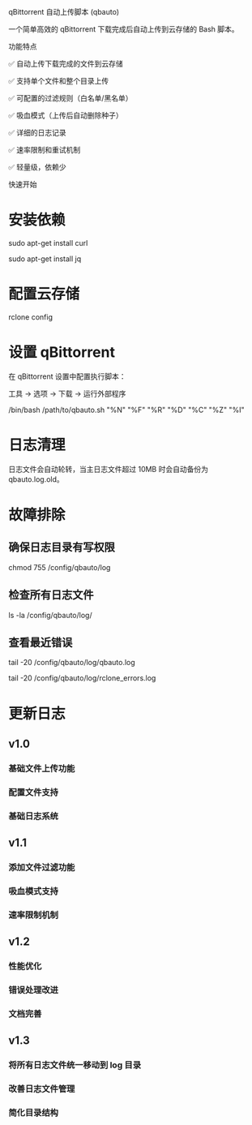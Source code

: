 qBittorrent 自动上传脚本 (qbauto)

一个简单高效的 qBittorrent 下载完成后自动上传到云存储的 Bash 脚本。

功能特点

✅ 自动上传下载完成的文件到云存储

✅ 支持单个文件和整个目录上传

✅ 可配置的过滤规则（白名单/黑名单）

✅ 吸血模式（上传后自动删除种子）

✅ 详细的日志记录

✅ 速率限制和重试机制

✅ 轻量级，依赖少

快速开始


# 安装依赖

sudo apt-get install curl

sudo apt-get install jq

# 配置云存储

rclone config

# 设置 qBittorrent

在 qBittorrent 设置中配置执行脚本：

工具 → 选项 → 下载 → 运行外部程序

/bin/bash /path/to/qbauto.sh "%N" "%F" "%R" "%D" "%C" "%Z" "%I"

# 日志清理

日志文件会自动轮转，当主日志文件超过 10MB 时会自动备份为 qbauto.log.old。

# 故障排除

## 确保日志目录有写权限

chmod 755 /config/qbauto/log

## 检查所有日志文件

ls -la /config/qbauto/log/

## 查看最近错误

tail -20 /config/qbauto/log/qbauto.log

tail -20 /config/qbauto/log/rclone_errors.log

# 更新日志

## v1.0

### 基础文件上传功能

### 配置文件支持

### 基础日志系统

## v1.1

### 添加文件过滤功能

### 吸血模式支持

### 速率限制机制

## v1.2

### 性能优化

### 错误处理改进

### 文档完善

## v1.3

### 将所有日志文件统一移动到 log 目录

### 改善日志文件管理

### 简化目录结构







